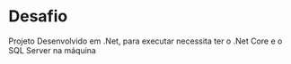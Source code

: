 # Desafio
Projeto Desenvolvido em .Net, para executar necessita ter  o .Net Core e o SQL Server na máquina
